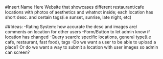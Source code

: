 #Insert Name Here
Website that showcases different restaurant/cafe locations with photos of aesthetics and whatnot inside; each location has short desc. and certain tags(i.e sunset, sunrise, late night, etc)

##Ideas:
-Rating System: how accurate the desc and images are/ comments on location for other users
-Form/Button to let admin know if location has changed
-Query search: specific locations, general type(i.e cafe, restaurant, fast food), tags
-Do we want a user to be able to upload a place? Or do we want a way to submit a location with user images so admin can screen?
